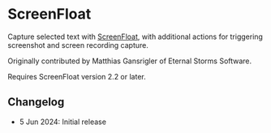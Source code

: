 # ScreenFloat

Capture selected text with [ScreenFloat](https://eternalstorms.at/ScreenFloat/), with additional actions for triggering screenshot and screen recording capture.

Originally contributed by Matthias Gansrigler of Eternal Storms Software.

Requires ScreenFloat version 2.2 or later.

## Changelog

- 5 Jun 2024: Initial release
